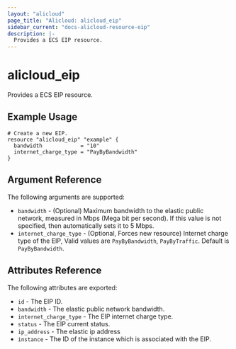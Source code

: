 ```yaml
---
layout: "alicloud"
page_title: "Alicloud: alicloud_eip"
sidebar_current: "docs-alicloud-resource-eip"
description: |-
  Provides a ECS EIP resource.
---
```


# alicloud\_eip

Provides a ECS EIP resource.

## Example Usage

```
# Create a new EIP.
resource "alicloud_eip" "example" {
  bandwidth            = "10"
  internet_charge_type = "PayByBandwidth"
}
```
## Argument Reference

The following arguments are supported:

* `bandwidth` - (Optional) Maximum bandwidth to the elastic public network, measured in Mbps (Mega bit per second). If this value is not specified, then automatically sets it to 5 Mbps.
* `internet_charge_type` - (Optional, Forces new resource) Internet charge type of the EIP, Valid values are `PayByBandwidth`, `PayByTraffic`. Default is `PayByBandwidth`.

## Attributes Reference

The following attributes are exported:

* `id` - The EIP ID.
* `bandwidth` - The elastic public network bandwidth.
* `internet_charge_type` - The EIP internet charge type.
* `status` - The EIP current status.
* `ip_address` - The elastic ip address
* `instance` - The ID of the instance which is associated with the EIP.
